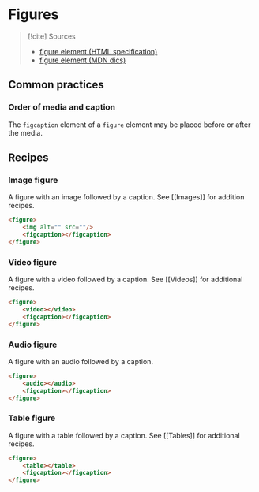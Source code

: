 # Figures

> [!cite] Sources
> 
> - [figure element (HTML specification)](https://html.spec.whatwg.org/multipage/grouping-content.html#the-figure-element)
> - [figure element (MDN dics)](https://developer.mozilla.org/en-US/docs/Web/HTML/Element/figure)

## Common practices

### Order of media and caption

The `figcaption` element of a `figure` element may be placed before or after the media.

## Recipes

### Image figure

A figure with an image followed by a caption.
See [[Images]] for addition recipes.

```html
<figure>
	<img alt="" src=""/>
	<figcaption></figcaption>
</figure>
```

### Video figure

A figure with a video followed by a caption.
See [[Videos]] for additional recipes.

```html
<figure>
	<video></video>
	<figcaption></figcaption>
</figure>
```

### Audio figure

A figure with an audio followed by a caption.

```html
<figure>
	<audio></audio>
	<figcaption></figcaption>
</figure>
```

### Table figure

A figure with a table followed by a caption.
See [[Tables]] for additional recipes.

```html
<figure>
	<table></table>
	<figcaption></figcaption>
</figure>
```